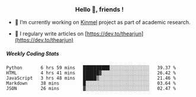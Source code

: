 <h3 align="center">Hello 👋, friends !</h3>

- 🔭 I’m currently working on [Kinmel](https://github.com/thearjun/kinmel) project as part of academic research.

- 📝 I regulary write articles on [https://dev.to/thearjun](https://dev.to/thearjun)


##### Weekly Coding Stats
<!--START_SECTION:waka-->
```text
Python       6 hrs 59 mins   ██████████░░░░░░░░░░░░░░░   39.37 % 
HTML         4 hrs 41 mins   ██████▓░░░░░░░░░░░░░░░░░░   26.42 % 
JavaScript   3 hrs 48 mins   █████▒░░░░░░░░░░░░░░░░░░░   21.46 % 
Markdown     38 mins         █░░░░░░░░░░░░░░░░░░░░░░░░   03.64 % 
JSON         26 mins         ▓░░░░░░░░░░░░░░░░░░░░░░░░   02.47 % 
```
<!--END_SECTION:waka-->
